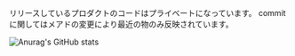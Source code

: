 リリースしているプロダクトのコードはプライベートになっています。
commitに関してはメアドの変更により最近の物のみ反映されています。

![Anurag's GitHub stats](https://github-readme-stats.vercel.app/api?username=Syunprograming1&count_private=true)
